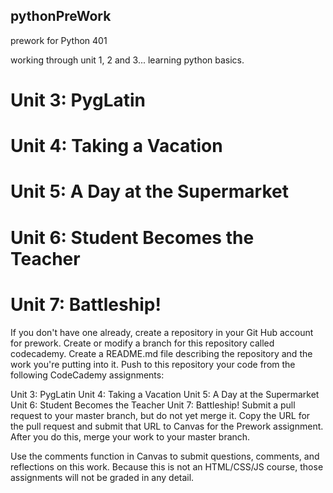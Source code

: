 ## pythonPreWork
prework for Python 401

working through unit 1, 2 and 3... learning python basics.

# Unit 3: PygLatin

# Unit 4: Taking a Vacation

# Unit 5: A Day at the Supermarket

# Unit 6: Student Becomes the Teacher

# Unit 7: Battleship!



If you don't have one already, create a repository in your Git Hub account for prework. Create or modify a branch for this repository called codecademy. Create a README.md file describing the repository and the work you're putting into it. Push to this repository your code from the following CodeCademy assignments:

Unit 3: PygLatin
Unit 4: Taking a Vacation
Unit 5: A Day at the Supermarket
Unit 6: Student Becomes the Teacher
Unit 7: Battleship!
Submit a pull request to your master branch, but do not yet merge it. Copy the URL for the pull request and submit that URL to Canvas for the Prework assignment. After you do this, merge your work to your master branch.

Use the comments function in Canvas to submit questions, comments, and reflections on this work. Because this is not an HTML/CSS/JS course, those assignments will not be graded in any detail.

